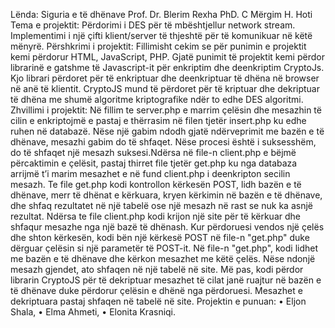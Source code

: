 Lënda: Siguria e të dhënave 
Prof. Dr. Blerim Rexha      PhD. C Mërgim H. Hoti
Tema e projektit: Përdorimi i DES për të mbështjellur network stream. Implementimi i një çifti klient/server të thjeshtë për të komunikuar në këtë mënyrë.
Përshkrimi i projektit: Fillimisht cekim se për punimin e projektit kemi përdorur HTML, JavaScript, PHP. Gjatë punimit të projektit kemi përdor librarinë e gatshme të Javascript-it për enkriptim dhe deenkriptim CryptoJs. Kjo librari përdoret për të enkriptuar dhe deenkriptuar të dhëna në browser në anë të klientit. CryptoJS mund të përdoret për të kriptuar dhe dekriptuar të dhëna me shumë algoritme kriptografike ndër to edhe DES algoritmi. 
Zhvillimi i projektit: Në fillim te server.php e marrim çelësin dhe mesazhin të cilin e enkriptojmë e pastaj e thërrasim në filen tjetër insert.php ku edhe ruhen në databazë. Nëse një gabim ndodh gjatë ndërveprimit me bazën e të dhënave, mesazhi gabim do të shfaqet. Nëse procesi është i suksesshëm, do të shfaqet një mesazh suksesi.Ndërsa në file-n client.php e bëjmë përcaktimin e çelësit, pastaj thirret file tjetër get.php ku nga databaza arrijmë t’i marim mesazhet e në fund client.php i deenkripton secilin mesazh. Te file get.php kodi kontrollon kërkesën POST, lidh bazën e të dhënave, merr të dhënat e kërkuara, kryen kërkimin në bazën e të dhënave, dhe shfaq rezultatet në një tabelë ose një mesazh në rast se nuk ka asnjë rezultat. Ndërsa te file client.php kodi krijon një site për të kërkuar dhe shfaqur mesazhe nga një bazë të dhënash. Kur përdoruesi vendos një çelës dhe shton kërkesën, kodi bën një kërkesë POST në file-n "get.php" duke dërguar çelësin si një parametër të POST-it. Në file-n "get.php", kodi lidhet me bazën e të dhënave dhe kërkon mesazhet me këtë çelës. Nëse ndonjë mesazh gjendet, ato shfaqen në një tabelë në site. Më pas, kodi përdor librarin CryptoJS për të dekriptuar mesazhet të cilat janë ruajtur në bazën e të dhënave duke përdorur çelësin e dhënë nga përdoruesi. Mesazhet e dekriptuara pastaj shfaqen në tabelë në site.
Projektin e punuan: 
•	Eljon Shala,
•	Elma Ahmeti,
•	Elonita Krasniqi.

